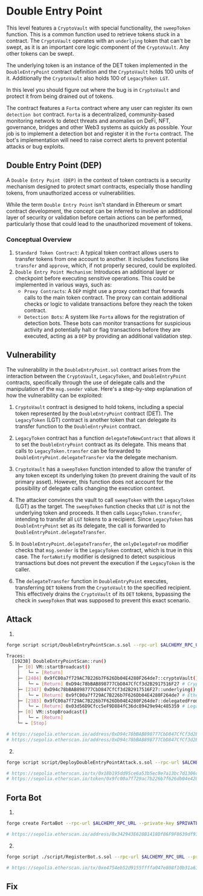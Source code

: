 # Double Entry Point

This level features a `CryptoVault` with special functionality, the `sweepToken` function. This is a common function used to retrieve tokens stuck in a contract. The `CryptoVault` operates with an `underlying` token that can't be swept, as it is an important core logic component of the `CryptoVault`. Any other tokens can be swept.

The underlying token is an instance of the DET token implemented in the `DoubleEntryPoint` contract definition and the `CryptoVault` holds 100 units of it. Additionally the `CryptoVault` also holds 100 of `LegacyToken LGT`.

In this level you should figure out where the bug is in `CryptoVault` and protect it from being drained out of tokens.

The contract features a `Forta` contract where any user can register its own `detection bot` contract. `Forta` is a decentralized, community-based monitoring network to detect threats and anomalies on DeFi, NFT, governance, bridges and other Web3 systems as quickly as possible. Your job is to implement a detection bot and register it in the `Forta` contract. The bot's implementation will need to raise correct alerts to prevent potential attacks or bug exploits.

## Double Entry Point (DEP)

A `Double Entry Point (DEP)` in the context of token contracts is a security mechanism designed to protect smart contracts, especially those handling tokens, from unauthorized access or vulnerabilities.

While the term `Double Entry Point` isn't standard in Ethereum or smart contract development, the concept can be inferred to involve an additional layer of security or validation before certain actions can be performed, particularly those that could lead to the unauthorized movement of tokens.

### Conceptual Overview

1. `Standard Token Contract`: A typical token contract allows users to transfer tokens from one account to another. It includes functions like `transfer` and `approve`, which, if not properly secured, could be exploited.
2. `Double Entry Point Mechanism`: Introduces an additional layer or checkpoint before executing sensitive operations. This could be implemented in various ways, such as:
   - `Proxy Contracts`: A `DEP` might use a proxy contract that forwards calls to the main token contract. The proxy can contain additional checks or logic to validate transactions before they reach the token contract.
   - `Detection Bots`: A system like `Forta` allows for the registration of detection bots. These bots can monitor transactions for suspicious activity and potentially halt or flag transactions before they are executed, acting as a `DEP` by providing an additional validation step.


## Vulnerability

The vulnerability in the `DoubleEntryPoint.sol` contract arises from the interaction between the `CryptoVault`, `LegacyToken`, and `DoubleEntryPoint` contracts, specifically through the use of delegate calls and the manipulation of the `msg.sender` value. Here's a step-by-step explanation of how the vulnerability can be exploited:

1. `CryptoVault` contract is designed to hold tokens, including a special token represented by the `DoubleEntryPoint` contract (DET). The `LegacyToken` (LGT) contract is another token that can delegate its transfer function to the `DoubleEntryPoint` contract.

2. `LegacyToken` contract has a function `delegateToNewContract` that allows it to set the `DoubleEntryPoint` contract as its delegate. This means that calls to `LegacyToken.transfer` can be forwarded to `DoubleEntryPoint.delegateTransfer` via the delegate mechanism.

3. `CryptoVault` has a `sweepToken` function intended to allow the transfer of any token except its underlying token (to prevent draining the vault of its primary asset). However, this function does not account for the possibility of delegate calls changing the execution context.

4. The attacker convinces the vault to call `sweepToken` with the `LegacyToken` (LGT) as the target. The `sweepToken` function checks that `LGT` is not the underlying token and proceeds. It then calls `LegacyToken.transfer`, intending to transfer all `LGT` tokens to a recipient. Since `LegacyToken` has `DoubleEntryPoint` set as its delegate, the call is forwarded to `DoubleEntryPoint.delegateTransfer`.

5. In `DoubleEntryPoint.delegateTransfer`, the `onlyDelegateFrom` modifier checks that `msg.sender` is the `LegacyToken` contract, which is true in this case. The `fortaNotify` modifier is designed to detect suspicious transactions but does not prevent the execution if the `LegacyToken` is the caller.

6. The `delegateTransfer` function in `DoubleEntryPoint` executes, transferring `DET` tokens from the `CryptoVault` to the specified recipient. This effectively drains the `CryptoVault` of its `DET` tokens, bypassing the check in `sweepToken` that was supposed to prevent this exact scenario.






## Attack

1.

```bash
forge script script/DoubleEntryPointScan.s.sol --rpc-url $ALCHEMY_RPC_URL --private-key $PRIVATE_KEY --legacy -vvvv

Traces:
  [19238] DoubleEntryPointScan::run()
    ├─ [0] VM::startBroadcast()
    │   └─ ← [Return] 
    ├─ [2404] 0x9fC00a7f729AC7B226b7F626Db04E4280F264de7::cryptoVault() [staticcall]
    │   └─ ← [Return] 0xD94c78bBAB898777CbD847CfCf3d2B2917516F27 # CryptoVault contract
    ├─ [2347] 0xD94c78bBAB898777CbD847CfCf3d2B2917516F27::underlying()
    │   └─ ← [Return] 0x9fC00a7f729AC7B226b7F626Db04E4280F264de7 # Ethernaut contract
    ├─ [2383] 0x9fC00a7f729AC7B226b7F626Db04E4280F264de7::delegatedFrom() [staticcall]
    │   └─ ← [Return] 0x03d56D9Cfcc5eF9D884fC36dc89429e94c485359 # Legacy token contract
    ├─ [0] VM::stopBroadcast()
    │   └─ ← [Return] 
    └─ ← [Stop] 

# https://sepolia.etherscan.io/address/0xD94c78bBAB898777CbD847CfCf3d2B2917516F27
# https://sepolia.etherscan.io/address/0xD94c78bBAB898777CbD847CfCf3d2B2917516F27#tokentxns
````

2. 

```bash
forge script script/DeployDoubleEntryPointAttack.s.sol --rpc-url $ALCHEMY_RPC_URL --private-key $PRIVATE_KEY --broadcast --verify --etherscan-api-key $ETHERSCAN_API_KEY -vvvv --legacy

# https://sepolia.etherscan.io/tx/0x18b195dd95ce6a53b5ec8e7a13bc7d1306cf85ac59a5384e80fe76e51afd3f78
# https://sepolia.etherscan.io/token/0x9fc00a7f729ac7b226b7f626db04e4280f264de7#balances
```

## Forta Bot

1.

```bash
forge create FortaBot --rpc-url $ALCHEMY_RPC_URL --private-key $PRIVATE_KEY --legacy --constructor-args 0xD94c78bBAB898777CbD847CfCf3d2B2917516F27

# https://sepolia.etherscan.io/address/0x342943E628B1418Df86F9F8639df9392C6D37ccd
```

2.

```bash
forge script ./script/RegisterBot.s.sol --rpc-url $ALCHEMY_RPC_URL --private-key $PRIVATE_KEY --broadcast --legacy -vvvv

# https://sepolia.etherscan.io/tx/0xe4754eb52d9155ffffa047e808f10b31a614ca3bf16ea739e0abde4138578da7
```


## Fix


